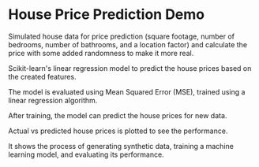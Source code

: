 # House Price Prediction Demo

Simulated house data for price prediction (square footage, number of bedrooms, number of bathrooms, and a location factor) and calculate the price with some added randomness to make it more real.

Scikit-learn's linear regression model to predict the house prices based on the created features.

The model is evaluated using Mean Squared Error (MSE), trained using a linear regression algorithm.

After training, the model can predict the house prices for new data.

Actual vs predicted house prices is plotted to see the performance.

It shows the process of generating synthetic data, training a machine learning model, and evaluating its performance.
